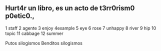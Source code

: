 ## Hurt4r un libro, es un acto de t3rr0rism0 p0etic0.,

1 staff  2 agente
3 enjoy 4example
5 eye 6 rose
7 unhappy 8 river
9 hip 10 topic
11 cabbage
12 summer

Putos silogismos
Benditos silogismos

